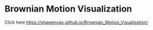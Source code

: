 # Brownian Motion Visualization

Click here https://shawenyao.github.io/Brownian_Motion_Visualization/
